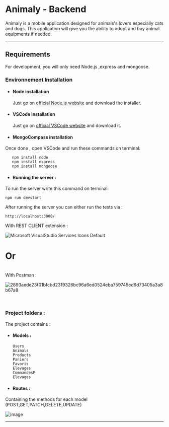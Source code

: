 # Animaly - Backend

Animaly is a mobile application designed for animals's lovers especially cats and dogs.
This application will give you the ability to adopt and buy animal equipments if needed. 

---
## Requirements

For development, you will only need Node.js ,express and mongoose.

### Environnement Installation
- #### Node installation

  Just go on [official Node.js website](https://nodejs.org/) and download the installer.

- #### VSCode installation

  Just go on [official VSCode website](https://code.visualstudio.com/) and download it.
  
- #### MongoCompass installation

 Once done , open VSCode and run these commands on terminal:
  
       npm install node
       npm install express
       npm install mongoose

- #### Running the server :

To run the server write this command on terminal:

    npm run devstart


After running the server you can either run the tests via : 

    http://localhost:3000/ 

With REST CLIENT extension : </br>

![Microsoft VisualStudio Services Icons Default](https://user-images.githubusercontent.com/79059784/145899620-5f639ba3-7c27-4efc-9521-8e98f1707d01.png)  </br>

 
<h1> Or </h1> 
</br>
With Postman : </br>

![2893aede23f01bfcbd2319326bc96a6ed0524eba759745ed6d73405a3a8b67a8](https://user-images.githubusercontent.com/79059784/145899291-96753778-417d-488f-83cf-2436e4bd2549.png)


</br>


###
### Project folders :
 The project contains : 
 - #### Models : </br>
 
       Users
       Animals
       Products
       Paniers
       Favoris
       Elevages
       CommandesP
       Elevages
       
 - #### Routes : </br>
 Containing the methods for each model (POST,GET,PATCH,DELETE,UPDATE) </br>
 
 ![image](https://user-images.githubusercontent.com/79059784/145900552-26d612d3-77d4-4f37-ba51-f8b4289af6a7.png)



---


